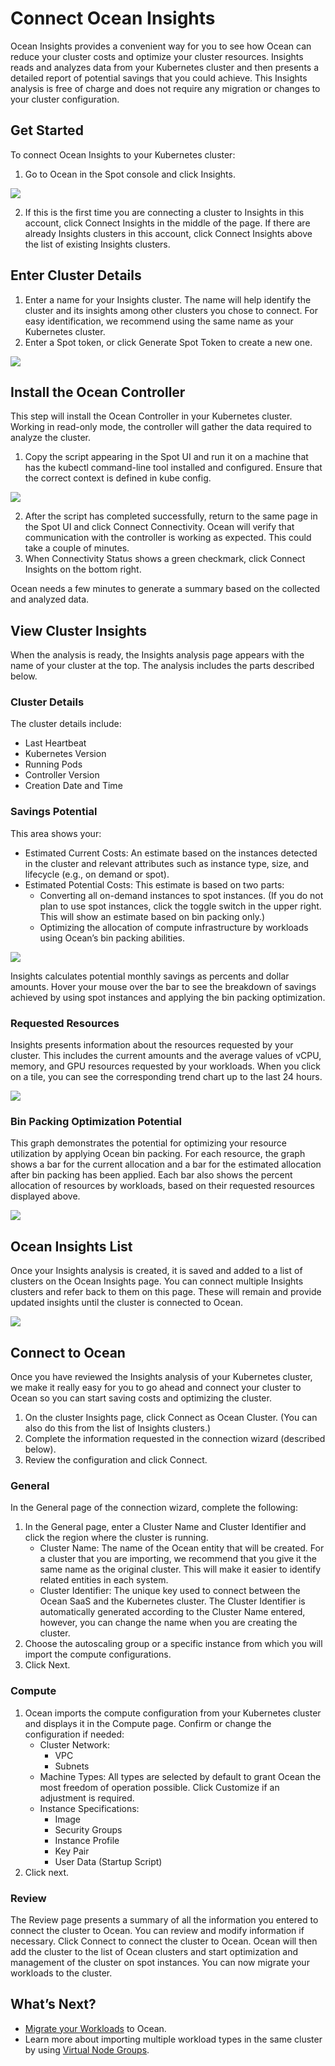 # Connect Ocean Insights

Ocean Insights provides a convenient way for you to see how Ocean can reduce your cluster costs and optimize your cluster resources. Insights reads and analyzes data from your Kubernetes cluster and then presents a detailed report of potential savings that you could achieve. This Insights analysis is free of charge and does not require any migration or changes to your cluster configuration.

## Get Started

To connect Ocean Insights to your Kubernetes cluster:
1. Go to Ocean in the Spot console and click Insights.

<img src="/ocean/_media/gettingstarted-insights-01.png" />

2. If this is the first time you are connecting a cluster to Insights in this account, click Connect Insights in the middle of the page. If there are already Insights clusters in this account, click Connect Insights above the list of existing Insights clusters.

## Enter Cluster Details

1. Enter a name for your Insights cluster. The name will help identify the cluster and its insights among other clusters you chose to connect. For easy identification, we recommend using the same name as your Kubernetes cluster.
2. Enter a Spot token, or click Generate Spot Token to create a new one.

<img src="/ocean/_media/gettingstarted-insights-02.png" />

## Install the Ocean Controller

This step will install the Ocean Controller in your Kubernetes cluster. Working in read-only mode, the controller will gather the data required to analyze the cluster.

1. Copy the script appearing in the Spot UI and run it on a machine that has the kubectl command-line tool installed and configured. Ensure that the correct context is defined in kube config.

<img src="/ocean/_media/gettingstarted-insights-03.png" />

2. After the script has completed successfully, return to the same page in the Spot UI and click Connect Connectivity. Ocean will verify that communication with the controller is working as expected. This could take a couple of minutes.
3. When Connectivity Status shows a green checkmark, click Connect Insights on the bottom right.

Ocean needs a few minutes to generate a summary based on the collected and analyzed data.  

## View Cluster Insights

When the analysis is ready, the Insights analysis page appears with the name of your cluster at the top. The analysis includes the parts described below.

### Cluster Details

The cluster details include:
- Last Heartbeat
- Kubernetes Version
- Running Pods
- Controller Version
- Creation Date and Time

### Savings Potential

This area shows your:
- Estimated Current Costs: An estimate based on the instances detected in the cluster and relevant attributes such as instance type, size, and lifecycle (e.g., on demand or spot).
- Estimated Potential Costs: This estimate is based on two parts:
  - Converting all on-demand instances to spot instances. (If you do not plan to use spot instances, click the toggle switch in the upper right. This will show an estimate based on bin packing only.)
  - Optimizing the allocation of compute infrastructure by workloads using  Ocean’s bin packing abilities.

<img src="/ocean/_media/gettingstarted-insights-04.png" />

Insights calculates potential monthly savings as percents and dollar amounts. Hover your mouse over the bar to see the breakdown of savings achieved by using spot instances and applying the bin packing optimization.

### Requested Resources

Insights presents information about the resources requested by your cluster. This includes the current amounts and the average values of vCPU, memory, and GPU resources requested by your workloads. When you click on a tile, you can see the corresponding trend chart up to the last 24 hours.

<img src="/ocean/_media/gettingstarted-insights-05.png" />

### Bin Packing Optimization Potential

This graph demonstrates the potential for optimizing your resource utilization by applying Ocean bin packing. For each resource, the graph shows a bar for the current allocation and a bar for the estimated allocation after bin packing has been applied. Each bar also shows the percent allocation of resources by workloads, based on their requested resources displayed above.

<img src="/ocean/_media/gettingstarted-insights-07.png" />

## Ocean Insights List

Once your Insights analysis is created, it is saved and added to a list of clusters on the Ocean Insights page. You can connect multiple Insights clusters and refer back to them on this page. These will remain and provide updated insights until the cluster is connected to Ocean.

<img src="/ocean/_media/gettingstarted-insights-08.png" />

## Connect to Ocean

Once you have reviewed the Insights analysis of your Kubernetes cluster, we make it really easy for you to go ahead and connect your cluster to Ocean so you can start saving costs and optimizing the cluster.
1. On the cluster Insights page, click Connect as Ocean Cluster. (You can also do this from the list of Insights clusters.)
2. Complete the information requested in the connection wizard (described below).
3. Review the configuration and click Connect.

### General

In the General page of the connection wizard, complete the following:

1. In the General page, enter a Cluster Name and Cluster Identifier and click the region where the cluster is running.
   - Cluster Name: The name of the Ocean entity that will be created. For a cluster that you are importing, we recommend that you give it the same name as the original cluster. This will make it easier to identify related entities in each system.
   - Cluster Identifier: The unique key used to connect between the Ocean SaaS and the Kubernetes cluster. The Cluster Identifier is automatically generated according to the Cluster Name entered, however, you can change the name when you are creating the cluster.
2. Choose the autoscaling group or a specific instance from which you will import the compute configurations.
3. Click Next.

### Compute

1. Ocean imports the compute configuration from your Kubernetes cluster and displays it in the Compute page. Confirm or change the configuration if needed:
   - Cluster Network:
     - VPC
     - Subnets
   - Machine Types: All types are selected by default to grant Ocean the most freedom of operation possible. Click Customize if an adjustment is required.
   - Instance Specifications:
     - Image
     - Security Groups
     - Instance Profile
     - Key Pair
     - User Data (Startup Script)
2. Click next.

### Review

The Review page presents a summary of all the information you entered to connect the cluster to Ocean. You can review and modify information if necessary. Click Connect to connect the cluster to Ocean. Ocean will then add the cluster to the list of Ocean clusters and start optimization and management of the cluster on spot instances. You can now migrate your workloads to the cluster.

## What’s Next?
- [Migrate your Workloads](ocean/tutorials/migrate-workload) to Ocean.
- Learn more about importing multiple workload types in the same cluster by using [Virtual Node Groups](ocean/features/launch-specifications).
